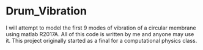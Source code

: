 # Drum_Vibration

I will attempt to model the first 9 modes of vibration of a circular membrane using matlab R2017A. 
All of this code is written by me and anyone may use it. 
This project originally started as a final for a computational physics class.
